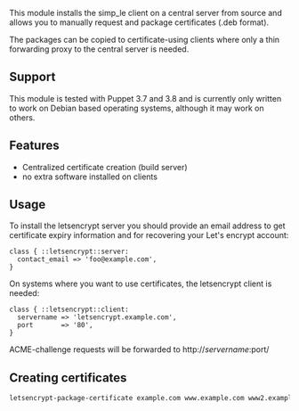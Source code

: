 
This module installs the simp_le client on a central server from source and
allows you to manually request and package certificates (.deb format).

The packages can be copied to certificate-using clients where only a thin
forwarding proxy to the central server is needed.

## Support

This module is tested with Puppet 3.7 and 3.8 and is currently only written to work on
Debian based operating systems, although it may work on others.

## Features

  * Centralized certificate creation (build server)
  * no extra software installed on clients

## Usage

To install the letsencrypt server you should provide an email address
to get certificate expiry information and for recovering your Let's encrypt account:

```puppet
class { ::letsencrypt::server:
  contact_email => 'foo@example.com',
}
```

On systems where you want to use certificates, the letsencrypt client is needed:

```puppet
class { ::letsencrypt::client:
  servername => 'letsencrypt.example.com',
  port       => '80',
}
```

ACME-challenge requests will be forwarded to http://$servername:$port/ 

## Creating certificates

```bash
letsencrypt-package-certificate example.com www.example.com www2.example.com
```
